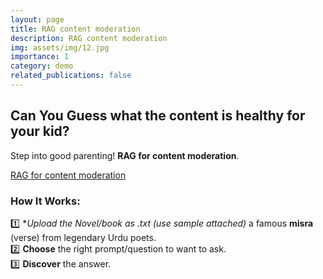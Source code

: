 ```yaml
---
layout: page
title: RAG content moderation
description: RAG content moderation
img: assets/img/12.jpg
importance: 1
category: demo
related_publications: false
---
```



## **Can You Guess what the content is healthy for your kid?**  
Step into good parenting! **RAG for content moderation**. 

[RAG for content moderation](https://rag-chatbot-4wztcil2dtr5ff6tn6tjc2.streamlit.app/ "Visit Demo")


### **How It Works:**  
1️⃣ **Upload the Novel/book as *.txt (use sample attached)** a famous **misra** (verse) from legendary Urdu poets.  
2️⃣ **Choose** the right prompt/question to want to ask.  
3️⃣ **Discover** the answer.  



